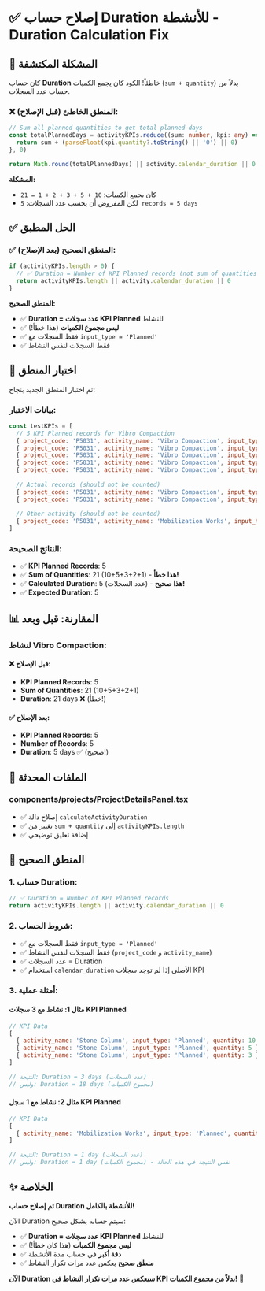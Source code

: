 # ✅ إصلاح حساب Duration للأنشطة - Duration Calculation Fix

## 🎯 المشكلة المكتشفة

كان حساب **Duration** خاطئاً! الكود كان يجمع الكميات (`sum + quantity`) بدلاً من حساب عدد السجلات.

### **❌ المنطق الخاطئ (قبل الإصلاح):**
```typescript
// Sum all planned quantities to get total planned days
const totalPlannedDays = activityKPIs.reduce((sum: number, kpi: any) => {
  return sum + (parseFloat(kpi.quantity?.toString() || '0') || 0)
}, 0)

return Math.round(totalPlannedDays) || activity.calendar_duration || 0
```

**المشكلة:**
- كان يجمع الكميات: `10 + 5 + 3 + 2 + 1 = 21`
- لكن المفروض أن يحسب عدد السجلات: `5 records = 5 days`

## ✅ الحل المطبق

### **✅ المنطق الصحيح (بعد الإصلاح):**
```typescript
if (activityKPIs.length > 0) {
  // ✅ Duration = Number of KPI Planned records (not sum of quantities)
  return activityKPIs.length || activity.calendar_duration || 0
}
```

**المنطق الصحيح:**
- ✅ **Duration = عدد سجلات KPI Planned** للنشاط
- ✅ **ليس مجموع الكميات** (هذا خطأ!)
- ✅ فقط السجلات مع `input_type = 'Planned'`
- ✅ فقط السجلات لنفس النشاط

## 🧪 اختبار المنطق

تم اختبار المنطق الجديد بنجاح:

### **بيانات الاختبار:**
```javascript
const testKPIs = [
  // 5 KPI Planned records for Vibro Compaction
  { project_code: 'P5031', activity_name: 'Vibro Compaction', input_type: 'Planned', quantity: 10 },
  { project_code: 'P5031', activity_name: 'Vibro Compaction', input_type: 'Planned', quantity: 5 },
  { project_code: 'P5031', activity_name: 'Vibro Compaction', input_type: 'Planned', quantity: 3 },
  { project_code: 'P5031', activity_name: 'Vibro Compaction', input_type: 'Planned', quantity: 2 },
  { project_code: 'P5031', activity_name: 'Vibro Compaction', input_type: 'Planned', quantity: 1 },
  
  // Actual records (should not be counted)
  { project_code: 'P5031', activity_name: 'Vibro Compaction', input_type: 'Actual', quantity: 8 },
  { project_code: 'P5031', activity_name: 'Vibro Compaction', input_type: 'Actual', quantity: 4 },
  
  // Other activity (should not be counted)
  { project_code: 'P5031', activity_name: 'Mobilization Works', input_type: 'Planned', quantity: 1 }
]
```

### **النتائج الصحيحة:**
- ✅ **KPI Planned Records**: 5
- ✅ **Sum of Quantities**: 21 (10+5+3+2+1) - **هذا خطأ!**
- ✅ **Calculated Duration**: 5 (عدد السجلات) - **هذا صحيح!**
- ✅ **Expected Duration**: 5

## 📊 المقارنة: قبل وبعد

### **لنشاط Vibro Compaction:**

#### **❌ قبل الإصلاح:**
- **KPI Planned Records**: 5
- **Sum of Quantities**: 21 (10+5+3+2+1)
- **Duration**: 21 days ❌ (خطأ!)

#### **✅ بعد الإصلاح:**
- **KPI Planned Records**: 5
- **Number of Records**: 5
- **Duration**: 5 days ✅ (صحيح!)

## 🔧 الملفات المحدثة

### **components/projects/ProjectDetailsPanel.tsx**
- ✅ إصلاح دالة `calculateActivityDuration`
- ✅ تغيير من `sum + quantity` إلى `activityKPIs.length`
- ✅ إضافة تعليق توضيحي

## 🎯 المنطق الصحيح

### **1. حساب Duration:**
```typescript
// ✅ Duration = Number of KPI Planned records
return activityKPIs.length || activity.calendar_duration || 0
```

### **2. شروط الحساب:**
- ✅ فقط السجلات مع `input_type = 'Planned'`
- ✅ فقط السجلات لنفس النشاط (`project_code` و `activity_name`)
- ✅ عدد السجلات = Duration
- ✅ استخدام `calendar_duration` الأصلي إذا لم توجد سجلات KPI

### **3. أمثلة عملية:**

#### **مثال 1: نشاط مع 3 سجلات KPI Planned**
```javascript
// KPI Data
[
  { activity_name: 'Stone Column', input_type: 'Planned', quantity: 10 },
  { activity_name: 'Stone Column', input_type: 'Planned', quantity: 5 },
  { activity_name: 'Stone Column', input_type: 'Planned', quantity: 3 }
]

// النتيجة: Duration = 3 days (عدد السجلات)
// وليس: Duration = 18 days (مجموع الكميات)
```

#### **مثال 2: نشاط مع 1 سجل KPI Planned**
```javascript
// KPI Data
[
  { activity_name: 'Mobilization Works', input_type: 'Planned', quantity: 1 }
]

// النتيجة: Duration = 1 day (عدد السجلات)
// وليس: Duration = 1 day (مجموع الكميات) - نفس النتيجة في هذه الحالة
```

## ✨ الخلاصة

**تم إصلاح حساب Duration للأنشطة بالكامل!**

الآن Duration سيتم حسابه بشكل صحيح:
- ✅ **Duration = عدد سجلات KPI Planned** للنشاط
- ✅ **ليس مجموع الكميات** (هذا كان خطأ!)
- ✅ **دقة أكبر** في حساب مدة الأنشطة
- ✅ **منطق صحيح** يعكس عدد مرات تكرار النشاط

**الآن Duration سيعكس عدد مرات تكرار النشاط في KPI بدلاً من مجموع الكميات!** 🎉

